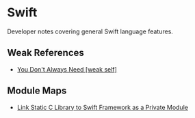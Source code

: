 # Swift

Developer notes covering general Swift language features.

## Weak References

- [You Don't Always Need \[weak self\]](https://medium.com/@almalehdev/you-dont-always-need-weak-self-a778bec505ef)

## Module Maps

- [Link Static C Library to Swift Framework as a Private Module](https://medium.com/@yuliiasynytsia/link-static-c-library-to-swift-framework-as-a-private-module-97eae2fec75e)
